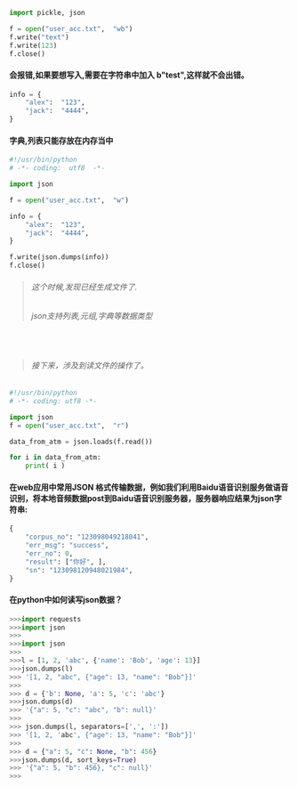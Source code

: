 ```python
import pickle, json

f = open("user_acc.txt",  "wb")
f.write("text")
f.write(123)
f.close()
```

#### 会报错,如果要想写入,需要在字符串中加入 b"test",这样就不会出错。

```python
info = {
    "alex":  "123",
    "jack":  "4444",
}
```

#### 字典,列表只能存放在内存当中

```python
#!/usr/bin/python
# -*- coding:  utf8  -*-

import json

f = open("user_acc.txt",  "w")

info = {
    "alex":  "123",
    "jack":  "4444",
}

f.write(json.dumps(info))
f.close()
```

> ###### 这个时候,发现已经生成文件了.
> ###### json支持列表,元组,字典等数据类型

<br>

> ###### 接下来，涉及到读文件的操作了。

```python
#!/usr/bin/python
# -*- coding: utf8 -*-

import json
f = open("user_acc.txt",  "r")

data_from_atm = json.loads(f.read())

for i in data_from_atm:
    print( i )
```

#### 在web应用中常用JSON 格式传输数据，例如我们利用Baidu语音识别服务做语音识别，将本地音频数据post到Baidu语音识别服务器，服务器响应结果为json字符串:

```python
{
    "corpus_no": "123098049218041",
    "err_msg": "success",
    "err_no": 0,
    "result": ["你好", ],
    "sn": "123098120948021984",
}
```

#### 在python中如何读写json数据？

```python
>>>import requests
>>>import json
>>>
>>>import json
>>>
>>>l = [1, 2, 'abc', {'name': 'Bob', 'age': 13}]
>>>json.dumps(l)
>>>	'[1, 2, "abc", {"age": 13, "name": "Bob"}]'
>>>
>>>	d = {'b': None, 'a': 5, 'c': 'abc'}
>>>json.dumps(d)
>>>	'{"a": 5, "c": "abc", "b": null}'
>>>
>>>	json.dumps(l, separators=[',', ':'])
>>>	'[1, 2, 'abc', {"age": 13, "name": "Bob"}]'
>>>
>>>	d = {"a": 5, "c": None, "b": 456} 
>>>json.dumps(d, sort_keys=True)
>>>	'{"a": 5, "b": 456}, "c": null}'
>>>
```


